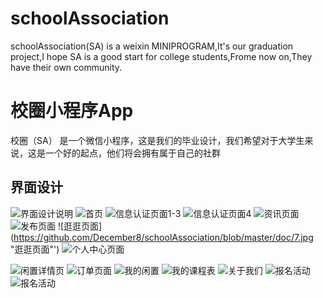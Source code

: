 # schoolAssociation
schoolAssociation(SA) is a weixin MINIPROGRAM,It's our graduation project,I hope SA is a good start for college students,Frome now on,They have their own community.

# 校圈小程序App
校圈（SA） 是一个微信小程序，这是我们的毕业设计，我们希望对于大学生来说，这是一个好的起点，他们将会拥有属于自己的社群

## 界面设计

![界面设计说明](https://github.com/December8/schoolAssociation/blob/masterhttps://github.com/December8/schoolAssociation/blob/master/doc/1.jpg "界面设计说明")
![首页](https://github.com/December8/schoolAssociation/blob/master/doc/2.jpg "首页")
![信息认证页面1-3](https://github.com/December8/schoolAssociation/blob/master/doc/3.jpg "信息认证页面")
![信息认证页面4](https://github.com/December8/schoolAssociation/blob/master/doc/4.jpg "信息认证页面")
![资讯页面](https://github.com/December8/schoolAssociation/blob/master/doc/5.jpg "资讯页面")
![发布页面](https://github.com/December8/schoolAssociation/blob/master/doc/6.jpg "发布页面")
![逛逛页面](https://github.com/December8/schoolAssociation/blob/master/doc/7.jpg "逛逛页面"')
![个人中心页面](https://github.com/December8/schoolAssociation/blob/master/doc/8.jpg "个人中心页面")

![闲置详情页](https://github.com/December8/schoolAssociation/blob/master/doc/9.jpg "闲置详情页")
![订单页面](https://github.com/December8/schoolAssociation/blob/master/doc/10.jpg "订单页面")
![我的闲置](https://github.com/December8/schoolAssociation/blob/master/doc/11.jpg "我的闲置")
![我的课程表](https://github.com/December8/schoolAssociation/blob/master/doc/12.jpg "我的课程表")
![关于我们](https://github.com/December8/schoolAssociation/blob/master/doc/13.jpg "关于我们")
![报名活动](https://github.com/December8/schoolAssociation/blob/master/doc/14.jpg "报名活动")
![报名活动](https://github.com/December8/schoolAssociation/blob/master/doc/15.jpg "报名活动")